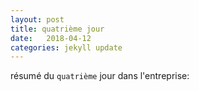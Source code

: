 ```yaml
---
layout: post
title: quatrième jour
date:   2018-04-12
categories: jekyll update
---
```

résumé du `quatrième` jour dans l'entreprise:
